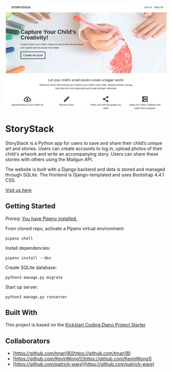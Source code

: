 ![StoryStack](./StoryStack.png)

# StoryStack

StoryStack is a Python app for users to save and share their child’s unique art and stories. Users can create accounts to log in, upload photos of their child's artwork and write an accompanying story. Users can share these stories with others using the Mailgun API.

The website is built with a Django backend and data is stored and managed through SQLite. The frontend is Django-templated and uses Bootstrap 4.4.1 CSS.

[Visit us here](http://story-stack-1.herokuapp.com/)

## Getting Started

*Prereq*: [You have Pipenv
installed.](https://github.com/kickstartcoding/pipenv-getting-started)


From cloned repo, activate a Pipenv virtual environment:

```
pipenv shell
```


Install dependencies:

```
pipenv install --dev
```

Create SQLite database:

```
python3 manage.py migrate
```


Start up server:

```
python3 manage.py runserver
```

## Built With
This project is based on the [Kickstart Coding Djano Project Starter](https://github.com/kickstartcoding/django-kcproject-starter)


## Collaborators
* [https://github.com/tman18](https://github.com/tman18)
* [https://github.com/KevinWong1](https://github.com/KevinWong1)
* [https://github.com/patrick-ware](https://github.com/patrick-ware)

